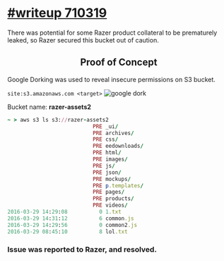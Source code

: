 # [#writeup 710319](https://hackerone.com/reports/710319)
There was potential for some Razer product collateral to be prematurely leaked, so Razer secured this bucket out of caution.

<h2 align="center">Proof of Concept</h2>

Google Dorking was used to reveal insecure permissions on S3 bucket.

``site:s3.amazonaws.com <target>``
![google dork](https://i.imgur.com/bvHv2T7.png)

Bucket name: **razer-assets2**

```ruby
~ > aws s3 ls s3://razer-assets2
                           PRE _ui/
                           PRE archives/
                           PRE css/
                           PRE eedownloads/
                           PRE html/
                           PRE images/
                           PRE js/
                           PRE json/
                           PRE mockups/
                           PRE p.templates/
                           PRE pages/
                           PRE products/
                           PRE videos/
2016-03-29 14:29:08          0 1.txt
2016-03-29 14:31:12          6 common.js
2016-03-29 14:29:56          0 common2.js
2016-03-29 08:45:10          8 lol.txt
```

### Issue was reported to Razer, and resolved.


